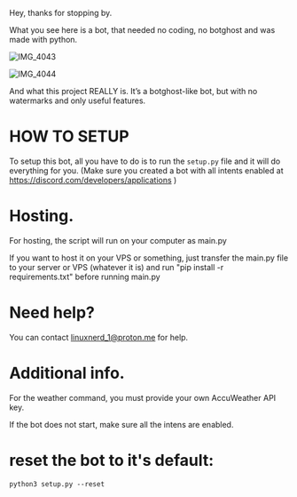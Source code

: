Hey, thanks for stopping by.

What you see here is a bot, that needed no coding, no botghost and was made with python.

![IMG_4043](https://github.com/stinkyfart69420/custom_discord_moderation_bot/assets/147311474/c8357487-2d1d-4848-a51e-a9be8874ba2f)

![IMG_4044](https://github.com/stinkyfart69420/custom_discord_moderation_bot/assets/147311474/7cd6138c-5b27-42a8-80b3-c8a97196487f)


And what this project REALLY is. It’s a botghost-like bot, but with no watermarks and only useful features.

# HOW TO SETUP

To setup this bot, all you have to do is to run the ```setup.py``` file and it will do everything for you. (Make sure you created a bot with all intents enabled at https://discord.com/developers/applications )

# Hosting.

For hosting, the script will run on your computer as main.py

If you want to host it on your VPS or something, just transfer the main.py file to your server or VPS (whatever it is) and run "pip install -r requirements.txt" before running main.py

# Need help?

You can contact linuxnerd_1@proton.me for help.

# Additional info.

For the weather command, you must provide your own AccuWeather API key.

If the bot does not start, make sure all the intens are enabled.

# reset the bot to it's default:
```
python3 setup.py --reset
```
